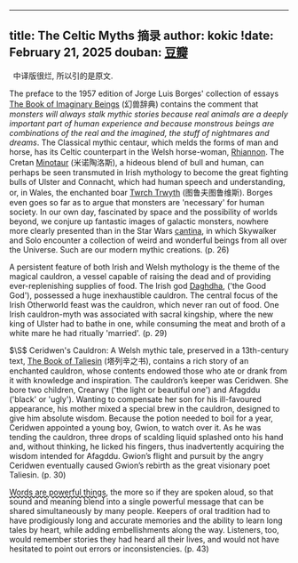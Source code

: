 
---
title: The Celtic Myths 摘录
author: kokic
!date: February 21, 2025
douban: [豆瓣](https://book.douban.com/subject/31093378)
---

<style>
wavy {
  text-decoration-line: underline;
  text-decoration-style: wavy;
}
pp { color: var(--slug-color) }
pp:before { content: '(p. ' }
pp:after { content: ')' }
</style>

<div style="margin: 0.5em;">中译版很烂, 所以引的是原文. </div>

The preface to the 1957 edition of Jorge Luis Borges' collection of essays [The Book of Imaginary Beings](https://book.douban.com/subject/1461159) (幻兽辞典) contains the comment that *monsters will always stalk mythic stories because real animals are a deeply important part of human experience and because monstrous beings are combinations of the real and the imagined, the stuff of nightmares and dreams*. 
The Classical mythic centaur, which melds the forms of man and horse, has its Celtic counterpart in the Welsh horse-woman, [Rhiannon](https://en.wikipedia.org/wiki/Rhiannon). The Cretan [Minotaur](https://en.wikipedia.org/wiki/Minotaur) (米诺陶洛斯), a hideous blend of bull and human, can perhaps be seen transmuted in Irish mythology to become the great fighting bulls of Ulster and Connacht, which had human speech and understanding, or, in Wales, the enchanted boar [Twrch Trwyth](https://en.wikipedia.org/wiki/Twrch_Trwyth) (图鲁夫图鲁维斯). 
Borges even goes so far as to argue that monsters are 'necessary' for human society. In our own day, fascinated by space and the possibility of worlds beyond, we conjure up fantastic images of galactic monsters, nowhere more clearly presented than in the Star Wars [cantina](https://starwars.fandom.com/wiki/Cantina/Legends), in which Skywalker and Solo encounter a collection of weird and wonderful beings from all over the Universe. Such are our modern mythic creations. 
<pp>26</pp>

A persistent feature of both Irish and Welsh mythology is the theme of the magical cauldron, a vessel capable of raising the dead and of providing ever-replenishing supplies of food. The Irish god [Daghdha](https://en.wikipedia.org/wiki/The_Dagda), ('the Good God'), possessed a huge inexhaustible cauldron. The central focus of the Irish Otherworld feast was the cauldron, which never ran out of food. One Irish cauldron-myth was associated with sacral kingship, where the new king of Ulster had to bathe in one, while consuming the meat and broth of a white mare he had ritually 'married'. <pp>29</pp>

$\S$ Ceridwen's Cauldron: A Welsh mythic tale, preserved in a 13th-century text, [The Book of Taliesin](https://en.wikipedia.org/wiki/Book_of_Taliesin) (塔列辛之书), contains a rich story of an enchanted cauldron, whose contents endowed those who ate or drank from it with knowledge and inspiration. The cauldron’s keeper was Ceridwen. She bore two children, Crearwy ('the light or beautiful one') and Afagddu ('black' or 'ugly'). Wanting to compensate her son for his ill-favoured appearance, his mother mixed a special brew in the cauldron, designed to give him absolute wisdom. Because the potion needed to boil for a year, Ceridwen appointed a young boy, Gwion, to watch over it. As he was tending the cauldron, three drops of scalding liquid splashed onto his hand and, without thinking, he licked his fingers, thus inadvertently acquiring the wisdom intended for Afagddu. Gwion’s flight and pursuit by the angry Ceridwen eventually caused Gwion’s rebirth as the great visionary poet Taliesin. <pp>30</pp>

<wavy>Words are powerful things</wavy>, the more so if they are spoken aloud, so that sound and meaning blend into a single powerful message that can be shared simultaneously by many people. Keepers of oral tradition had to have prodigiously long and accurate memories and the ability to learn long tales by heart, while adding embellishments along the way. Listeners, too, would remember stories they had heard all their lives, and would not have hesitated to point out errors or inconsistencies. <pp>43</pp>
